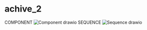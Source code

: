 # achive_2
COMPONENT
![Component drawio](https://user-images.githubusercontent.com/93881114/174080737-f865ee70-bb57-4d11-9eb6-dcac5b08e421.png)
SEQUENCE
![Sequence drawio](https://user-images.githubusercontent.com/93881114/174080742-ef0886a4-0f8f-4574-a671-b9c3f803f8cd.png)
